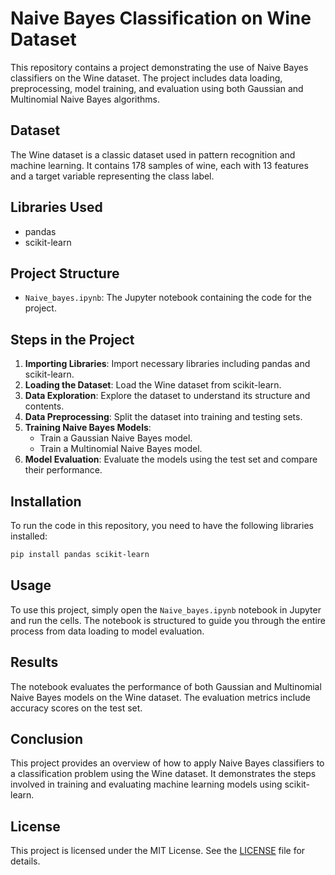 # Naive Bayes Classification on Wine Dataset

This repository contains a project demonstrating the use of Naive Bayes classifiers on the Wine dataset. The project includes data loading, preprocessing, model training, and evaluation using both Gaussian and Multinomial Naive Bayes algorithms.

## Dataset

The Wine dataset is a classic dataset used in pattern recognition and machine learning. It contains 178 samples of wine, each with 13 features and a target variable representing the class label.

## Libraries Used

- pandas
- scikit-learn

## Project Structure

- `Naive_bayes.ipynb`: The Jupyter notebook containing the code for the project.

## Steps in the Project

1. **Importing Libraries**: Import necessary libraries including pandas and scikit-learn.
2. **Loading the Dataset**: Load the Wine dataset from scikit-learn.
3. **Data Exploration**: Explore the dataset to understand its structure and contents.
4. **Data Preprocessing**: Split the dataset into training and testing sets.
5. **Training Naive Bayes Models**:
    - Train a Gaussian Naive Bayes model.
    - Train a Multinomial Naive Bayes model.
6. **Model Evaluation**: Evaluate the models using the test set and compare their performance.

## Installation

To run the code in this repository, you need to have the following libraries installed:

```bash
pip install pandas scikit-learn
```

## Usage

To use this project, simply open the `Naive_bayes.ipynb` notebook in Jupyter and run the cells. The notebook is structured to guide you through the entire process from data loading to model evaluation.

## Results

The notebook evaluates the performance of both Gaussian and Multinomial Naive Bayes models on the Wine dataset. The evaluation metrics include accuracy scores on the test set.

## Conclusion

This project provides an overview of how to apply Naive Bayes classifiers to a classification problem using the Wine dataset. It demonstrates the steps involved in training and evaluating machine learning models using scikit-learn.

## License

This project is licensed under the MIT License. See the [LICENSE](LICENSE) file for details.
